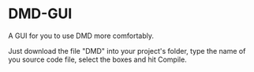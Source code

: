 # DMD-GUI
A GUI for you to use DMD more comfortably.

Just download the file "DMD" into your project's folder, type the name of you source code file, select the boxes and hit Compile.
